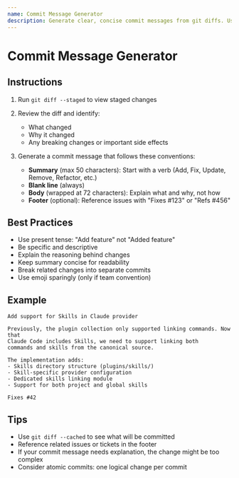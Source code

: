 ```yaml
---
name: Commit Message Generator
description: Generate clear, concise commit messages from git diffs. Use when writing commit messages, reviewing staged changes, or formatting git history.
---
```


# Commit Message Generator

## Instructions

1. Run `git diff --staged` to view staged changes
2. Review the diff and identify:
   - What changed
   - Why it changed
   - Any breaking changes or important side effects

3. Generate a commit message that follows these conventions:
   - **Summary** (max 50 characters): Start with a verb (Add, Fix, Update, Remove, Refactor, etc.)
   - **Blank line** (always)
   - **Body** (wrapped at 72 characters): Explain what and why, not how
   - **Footer** (optional): Reference issues with "Fixes #123" or "Refs #456"

## Best Practices

- Use present tense: "Add feature" not "Added feature"
- Be specific and descriptive
- Explain the reasoning behind changes
- Keep summary concise for readability
- Break related changes into separate commits
- Use emoji sparingly (only if team convention)

## Example

```
Add support for Skills in Claude provider

Previously, the plugin collection only supported linking commands. Now that
Claude Code includes Skills, we need to support linking both
commands and skills from the canonical source.

The implementation adds:
- Skills directory structure (plugins/skills/)
- Skill-specific provider configuration
- Dedicated skills linking module
- Support for both project and global skills

Fixes #42
```

## Tips

- Use `git diff --cached` to see what will be committed
- Reference related issues or tickets in the footer
- If your commit message needs explanation, the change might be too complex
- Consider atomic commits: one logical change per commit
